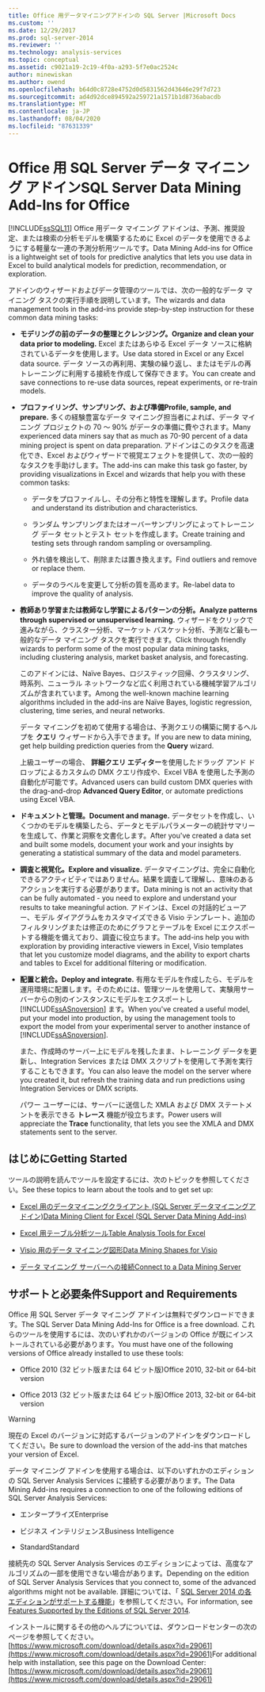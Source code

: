```yaml
---
title: Office 用データマイニングアドインの SQL Server |Microsoft Docs
ms.custom: ''
ms.date: 12/29/2017
ms.prod: sql-server-2014
ms.reviewer: ''
ms.technology: analysis-services
ms.topic: conceptual
ms.assetid: c9021a19-2c19-4f0a-a293-5f7e0ac2524c
author: minewiskan
ms.author: owend
ms.openlocfilehash: b64d0c8728e4752d0d5831562d43646e29f7d723
ms.sourcegitcommit: ad4d92dce894592a259721a1571b1d8736abacdb
ms.translationtype: MT
ms.contentlocale: ja-JP
ms.lasthandoff: 08/04/2020
ms.locfileid: "87631339"
---
```

# <a name="sql-server-data-mining-add-ins-for-office"></a><span data-ttu-id="2073e-102">Office 用 SQL Server データ マイニング アドイン</span><span class="sxs-lookup"><span data-stu-id="2073e-102">SQL Server Data Mining Add-Ins for Office</span></span>
  [!INCLUDE[ssSQL11](../../includes/sssql11-md.md)] <span data-ttu-id="2073e-103">Office 用データ マイニング アドインは、予測、推奨設定、または検索の分析モデルを構築するために Excel のデータを使用できるようにする軽量な一連の予測分析用ツールです。</span><span class="sxs-lookup"><span data-stu-id="2073e-103">Data Mining Add-ins for Office is a lightweight set of tools for predictive analytics that lets you use data in Excel to build analytical models for prediction, recommendation, or exploration.</span></span>  
  
 <span data-ttu-id="2073e-104">アドインのウィザードおよびデータ管理のツールでは、次の一般的なデータ マイニング タスクの実行手順を説明しています。</span><span class="sxs-lookup"><span data-stu-id="2073e-104">The wizards and data management tools in the add-ins provide step-by-step instruction for these common data mining tasks:</span></span>  
  
-   <span data-ttu-id="2073e-105">**モデリングの前のデータの整理とクレンジング。**</span><span class="sxs-lookup"><span data-stu-id="2073e-105">**Organize and clean your data prior to modeling.**</span></span> <span data-ttu-id="2073e-106">Excel またはあらゆる Excel データ ソースに格納されているデータを使用します。</span><span class="sxs-lookup"><span data-stu-id="2073e-106">Use data stored in Excel or any Excel data source.</span></span> <span data-ttu-id="2073e-107">データ ソースの再利用、実験の繰り返し、またはモデルの再トレーニングに利用する接続を作成して保存できます。</span><span class="sxs-lookup"><span data-stu-id="2073e-107">You can create and save connections to re-use data sources, repeat experiments, or re-train models.</span></span>  
  
-   <span data-ttu-id="2073e-108">**プロファイリング、サンプリング、および準備**</span><span class="sxs-lookup"><span data-stu-id="2073e-108">**Profile, sample, and prepare.**</span></span> <span data-ttu-id="2073e-109">多くの経験豊富なデータ マイニング担当者によれば、データ マイニング プロジェクトの 70 ～ 90% がデータの準備に費やされます。</span><span class="sxs-lookup"><span data-stu-id="2073e-109">Many experienced data miners say that as much as 70-90 percent of a data mining project is spent on data preparation.</span></span> <span data-ttu-id="2073e-110">アドインはこのタスクを高速化でき、Excel およびウィザードで視覚エフェクトを提供して、次の一般的なタスクを手助けします。</span><span class="sxs-lookup"><span data-stu-id="2073e-110">The add-ins can make this task go faster, by providing visualizations in Excel and wizards that help you with these common tasks:</span></span>  
  
    -   <span data-ttu-id="2073e-111">データをプロファイルし、その分布と特性を理解します。</span><span class="sxs-lookup"><span data-stu-id="2073e-111">Profile data and understand its distribution and characteristics.</span></span>  
  
    -   <span data-ttu-id="2073e-112">ランダム サンプリングまたはオーバーサンプリングによってトレーニング データ セットとテスト セットを作成します。</span><span class="sxs-lookup"><span data-stu-id="2073e-112">Create training and testing sets through random sampling or oversampling.</span></span>  
  
    -   <span data-ttu-id="2073e-113">外れ値を検出して、削除または置き換えます。</span><span class="sxs-lookup"><span data-stu-id="2073e-113">Find outliers and remove or replace them.</span></span>  
  
    -   <span data-ttu-id="2073e-114">データのラベルを変更して分析の質を高めます。</span><span class="sxs-lookup"><span data-stu-id="2073e-114">Re-label data to improve the quality of analysis.</span></span>  
  
-   <span data-ttu-id="2073e-115">**教師あり学習または教師なし学習によるパターンの分析。**</span><span class="sxs-lookup"><span data-stu-id="2073e-115">**Analyze patterns through supervised or unsupervised learning.**</span></span> <span data-ttu-id="2073e-116">ウィザードをクリックで進みながら、クラスター分析、マーケット バスケット分析、予測など最も一般的なデータ マイニング タスクを実行できます。</span><span class="sxs-lookup"><span data-stu-id="2073e-116">Click through friendly wizards to perform some of the most popular data mining tasks, including clustering analysis, market basket analysis, and forecasting.</span></span>  
  
     <span data-ttu-id="2073e-117">このアドインには、Naïve Bayes、ロジスティック回帰、クラスタリング、時系列、ニューラル ネットワークなど広く利用されている機械学習アルゴリズムが含まれています。</span><span class="sxs-lookup"><span data-stu-id="2073e-117">Among the well-known machine learning algorithms included in the add-ins are Naïve Bayes, logistic regression, clustering, time series, and neural networks.</span></span>  
  
     <span data-ttu-id="2073e-118">データ マイニングを初めて使用する場合は、予測クエリの構築に関するヘルプを **クエリ** ウィザードから入手できます。</span><span class="sxs-lookup"><span data-stu-id="2073e-118">If you are new to data mining, get help building prediction queries from the **Query** wizard.</span></span>  
  
     <span data-ttu-id="2073e-119">上級ユーザーの場合、 **詳細クエリ エディター**を使用したドラッグ アンド ドロップによるカスタムの DMX クエリ作成や、Excel VBA を使用した予測の自動化が可能です。</span><span class="sxs-lookup"><span data-stu-id="2073e-119">Advanced users can build custom DMX queries with the drag-and-drop **Advanced Query Editor**, or automate predictions using Excel VBA.</span></span>  
  
-   <span data-ttu-id="2073e-120">**ドキュメントと管理。**</span><span class="sxs-lookup"><span data-stu-id="2073e-120">**Document and manage.**</span></span> <span data-ttu-id="2073e-121">データセットを作成し、いくつかのモデルを構築したら、データとモデルパラメーターの統計サマリーを生成して、作業と洞察を文書化します。</span><span class="sxs-lookup"><span data-stu-id="2073e-121">After you've created a data set and built some models, document your work and your insights by generating a statistical summary of the data and model parameters.</span></span>  
  
-   <span data-ttu-id="2073e-122">**調査と視覚化。**</span><span class="sxs-lookup"><span data-stu-id="2073e-122">**Explore and visualize.**</span></span> <span data-ttu-id="2073e-123">データマイニングは、完全に自動化できるアクティビティではありません。結果を調査して理解し、意味のあるアクションを実行する必要があります。</span><span class="sxs-lookup"><span data-stu-id="2073e-123">Data mining is not an activity that can be fully automated - you need to explore and understand your results to take meaningful action.</span></span> <span data-ttu-id="2073e-124">アドインは、Excel の対話的ビューアー、モデル ダイアグラムをカスタマイズできる Visio テンプレート、追加のフィルタリングまたは修正のためにグラフとテーブルを Excel にエクスポートする機能を備えており、調査に役立ちます。</span><span class="sxs-lookup"><span data-stu-id="2073e-124">The add-ins help you with exploration by providing interactive viewers in Excel, Visio templates that let you customize model diagrams, and the ability to export charts and tables to Excel for additional filtering or modification.</span></span>  
  
-   <span data-ttu-id="2073e-125">**配置と統合。**</span><span class="sxs-lookup"><span data-stu-id="2073e-125">**Deploy and integrate.**</span></span> <span data-ttu-id="2073e-126">有用なモデルを作成したら、モデルを運用環境に配置します。そのためには、管理ツールを使用して、実験用サーバーからの別のインスタンスにモデルをエクスポートし [!INCLUDE[ssASnoversion](../../includes/ssasnoversion-md.md)] ます。</span><span class="sxs-lookup"><span data-stu-id="2073e-126">When you've created a useful model, put your model into production, by using the management tools to export the model from your experimental server to another instance of [!INCLUDE[ssASnoversion](../../includes/ssasnoversion-md.md)].</span></span>  
  
     <span data-ttu-id="2073e-127">また、作成時のサーバー上にモデルを残したまま、トレーニング データを更新し、Integration Services または DMX スクリプトを使用して予測を実行することもできます。</span><span class="sxs-lookup"><span data-stu-id="2073e-127">You can also leave the model on the server where you created it, but refresh the training data and run predictions using Integration Services or DMX scripts.</span></span>  
  
     <span data-ttu-id="2073e-128">パワー ユーザーには、サーバーに送信した XMLA および DMX ステートメントを表示できる **トレース** 機能が役立ちます。</span><span class="sxs-lookup"><span data-stu-id="2073e-128">Power users will appreciate the **Trace** functionality, that lets you see the XMLA and DMX statements sent to the server.</span></span>  
  
## <a name="getting-started"></a><span data-ttu-id="2073e-129">はじめに</span><span class="sxs-lookup"><span data-stu-id="2073e-129">Getting Started</span></span>  
 <span data-ttu-id="2073e-130">ツールの説明を読んでツールを設定するには、次のトピックを参照してください。</span><span class="sxs-lookup"><span data-stu-id="2073e-130">See these topics to learn about the tools and to get set up:</span></span>  
  
-   [<span data-ttu-id="2073e-131">Excel 用のデータマイニングクライアント &#40;SQL Server データマイニングアドイン&#41;</span><span class="sxs-lookup"><span data-stu-id="2073e-131">Data Mining Client for Excel &#40;SQL Server Data Mining Add-ins&#41;</span></span>](../data-mining-client-for-excel-sql-server-data-mining-add-ins.md)  
  
-   [<span data-ttu-id="2073e-132">Excel 用テーブル分析ツール</span><span class="sxs-lookup"><span data-stu-id="2073e-132">Table Analysis Tools for Excel</span></span>](../table-analysis-tools-for-excel.md)  
  
-   [<span data-ttu-id="2073e-133">Visio 用のデータ マイニング図形</span><span class="sxs-lookup"><span data-stu-id="2073e-133">Data Mining Shapes for Visio</span></span>](../data-mining-shapes-for-visio.md)  
  
-   [<span data-ttu-id="2073e-134">データ マイニング サーバーへの接続</span><span class="sxs-lookup"><span data-stu-id="2073e-134">Connect to a Data Mining Server</span></span>](../connect-to-a-data-mining-server.md)  
  
## <a name="support-and-requirements"></a><span data-ttu-id="2073e-135">サポートと必要条件</span><span class="sxs-lookup"><span data-stu-id="2073e-135">Support and Requirements</span></span>  
 <span data-ttu-id="2073e-136">Office 用 SQL Server データ マイニング アドインは無料でダウンロードできます。</span><span class="sxs-lookup"><span data-stu-id="2073e-136">The SQL Server Data Mining Add-Ins for Office is a free download.</span></span> <span data-ttu-id="2073e-137">これらのツールを使用するには、次のいずれかのバージョンの Office が既にインストールされている必要があります。</span><span class="sxs-lookup"><span data-stu-id="2073e-137">You must have one of the following versions of Office already installed to use these tools:</span></span>  
  
-   <span data-ttu-id="2073e-138">Office 2010 (32 ビット版または 64 ビット版)</span><span class="sxs-lookup"><span data-stu-id="2073e-138">Office 2010, 32-bit or 64-bit version</span></span>  
  
-   <span data-ttu-id="2073e-139">Office 2013 (32 ビット版または 64 ビット版)</span><span class="sxs-lookup"><span data-stu-id="2073e-139">Office 2013, 32-bit or 64-bit version</span></span>  
  
> [!WARNING]  
>  <span data-ttu-id="2073e-140">現在の Excel のバージョンに対応するバージョンのアドインをダウンロードしてください。</span><span class="sxs-lookup"><span data-stu-id="2073e-140">Be sure to download the version of the add-ins that matches your version of Excel.</span></span>  
  
 <span data-ttu-id="2073e-141">データ マイニング アドインを使用する場合は、以下のいずれかのエディションの SQL Server Analysis Services に接続する必要があります。</span><span class="sxs-lookup"><span data-stu-id="2073e-141">The Data Mining Add-ins requires a connection to one of the following editions of SQL Server Analysis Services:</span></span>  
  
-   <span data-ttu-id="2073e-142">エンタープライズ</span><span class="sxs-lookup"><span data-stu-id="2073e-142">Enterprise</span></span>  
  
-   <span data-ttu-id="2073e-143">ビジネス インテリジェンス</span><span class="sxs-lookup"><span data-stu-id="2073e-143">Business Intelligence</span></span>  
  
-   <span data-ttu-id="2073e-144">Standard</span><span class="sxs-lookup"><span data-stu-id="2073e-144">Standard</span></span>  
  
 <span data-ttu-id="2073e-145">接続先の SQL Server Analysis Services のエディションによっては、高度なアルゴリズムの一部を使用できない場合があります。</span><span class="sxs-lookup"><span data-stu-id="2073e-145">Depending on the edition of SQL Server Analysis Services that you connect to, some of the advanced algorithms might not be available.</span></span> <span data-ttu-id="2073e-146">詳細については、「 [SQL Server 2014 の各エディションがサポートする機能](https://msdn.microsoft.com/library/cc645993.aspx)」を参照してください。</span><span class="sxs-lookup"><span data-stu-id="2073e-146">For information, see [Features Supported by the Editions of SQL Server 2014](https://msdn.microsoft.com/library/cc645993.aspx).</span></span>  
  
 <span data-ttu-id="2073e-147">インストールに関するその他のヘルプについては、ダウンロードセンターの次のページを参照してください。[https://www.microsoft.com/download/details.aspx?id=29061](https://www.microsoft.com/download/details.aspx?id=29061)</span><span class="sxs-lookup"><span data-stu-id="2073e-147">For additional help with installation, see this page on the Download Center: [https://www.microsoft.com/download/details.aspx?id=29061](https://www.microsoft.com/download/details.aspx?id=29061)</span></span>  
  
  

